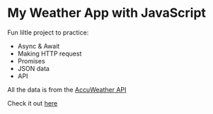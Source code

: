 # My Weather App with JavaScript

Fun liltle project to practice:
* Async & Await 
* Making HTTP request 
* Promises
* JSON data  
* API

All the data is from the [AccuWeather API](https://developer.accuweather.com/)

Check it out [here](https://alex-weather-app.netlify.app/)
